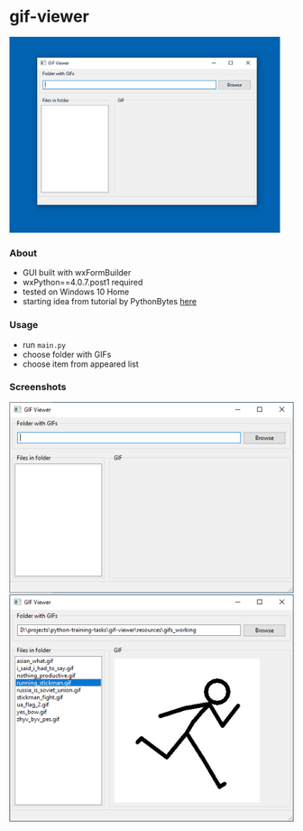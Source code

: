# gif-viewer

![Example animation](resources/screenshots/animation.gif)

### About

* GUI built with wxFormBuilder
* wxPython==4.0.7.post1 required
* tested on Windows 10 Home
* starting idea from tutorial by PythonBytes [here](https://www.youtube.com/playlist?list=PLBBLzLT9U_rTVrjKF0izr5u7KTIf9PhBJ)

### Usage

* run `main.py`
* choose folder with GIFs
* choose item from appeared list

### Screenshots

![Start window](resources/screenshots/window_start.png)
![Window in use](resources/screenshots/window_in_use.png)
